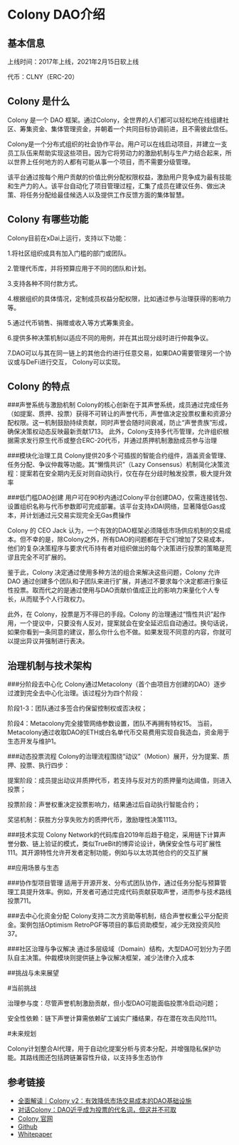 # Colony DAO介绍

## 基本信息

上线时间：2017年上线，2021年2月15日软上线

代币：CLNY（ERC-20）

## Colony 是什么

Colony 是一个 DAO 框架。通过Colony，全世界的人们都可以轻松地在线组建社区、筹集资金、集体管理资金，并朝着一个共同目标协调前进，且不需彼此信任。

Colony是一个分布式组织的社会协作平台。用户可以在线启动项目，并建立一支员工队伍来帮助实现这些项目。因为它将劳动力的激励机制与生产力结合起来，所以世界上任何地方的人都有可能从事一个项目，而不需要分级管理。

该平台通过按每个用户贡献的价值比例分配权限权益，激励用户竞争成为最有技能和生产力的人。该平台自动化了项目管理过程，汇集了成员在建议任务、做出决策、将任务分配给最佳候选人以及提供工作反馈方面的集体智慧。

## Colony 有哪些功能

Colony目前在xDai上运行，支持以下功能：

1.将社区组织成具有加入门槛的部门或团队。

2.管理代币库，并将预算应用于不同的团队和计划。

3.支持各种不同付款方式。

4.根据组织的具体情况，定制成员权益分配权限，比如通过参与治理获得的影响力等。

5.通过代币销售、捐赠或收入等方式筹集资金。

6.提供多种决策机制以适应不同的用例，并在其出现分歧时进行仲裁争议。

7.DAO可以与其在同一链上的其他合约进行任意交易，如果DAO需要管理另一个协议或与DeFi进行交互， Colony可以实现。


## Colony 的特点

###声誉系统与激励机制
Colony的核心创新在于其声誉系统，成员通过完成任务（如提案、质押、投票）获得不可转让的声誉代币，声誉值决定投票权重和资源分配权限。这一机制鼓励持续贡献，同时声誉会随时间衰减，防止“声誉贵族”形成，确保决策权动态反映最新贡献1713。
此外，Colony支持多代币管理，允许组织根据需求发行原生代币或整合ERC-20代币，并通过质押机制激励成员参与治理

###模块化治理工具
Colony提供20多个可插拔的智能合约组件，涵盖资金管理、任务分配、争议仲裁等功能。其“懒惰共识”（Lazy Consensus）机制简化决策流程：提案若在安全期内无反对则自动执行，仅在存在分歧时触发投票，极大提升效率

###低门槛DAO创建
用户可在90秒内通过Colony平台创建DAO，仅需连接钱包、设置组织名称与代币参数即可完成部署。该平台支持xDAI网络，显著降低Gas成本，并计划通过元交易实现完全无Gas费操作

Colony 的 CEO Jack 认为，一个有效的DAO框架必须降低市场供应机制的交易成本。但不幸的是，除Colony之外，所有DAO的问题都在于它们增加了交易成本，他们的复杂决策程序与要求代币持有者对组织做出的每个决策进行投票的策略是荒谬且完全不可扩展的。

鉴于此，Colony 决定通过使用多种方法的组合来解决这些问题，Colony 允许DAO 通过创建多个团队和子团队来进行扩展，并通过不要求每个决定都进行象征性投票。取而代之的是通过使用与DAO贡献价值成正比的影响力来量化个人专长，从而赋予个人行政权力。

此外，在 Colony，投票是万不得已的手段。Colony 的治理通过“惰性共识”起作用，一个提议中，只要没有人反对，提案就会在安全延迟后自动通过。换句话说，如果你看到一条同意的建议，那么你什么也不做。如果发现不同意的内容，你就可以提出异议并强制进行表决。


## 治理机制与技术架构

###分阶段去中心化
Colony通过Metacolony（首个由项目方创建的DAO）逐步过渡到完全去中心化治理。该过程分为四个阶段：

阶段1-3：团队通过多签合约保留控制权或否决权；

阶段4：Metacolony完全接管网络参数设置，团队不再拥有特权15。
当前，Metacolony通过收取DAO的ETH或白名单代币交易费用实现自我造血，资金用于生态开发与维护1。


###动态投票流程
Colony的治理流程围绕“动议”（Motion）展开，分为提案、质押、投票、执行四步：

提案阶段：成员提出动议并质押代币，若支持与反对方的质押量均达阈值，则进入投票；

投票阶段：声誉权重决定投票影响力，结果通过后自动执行智能合约；

奖惩机制：获胜方分享失败方的质押代币，激励理性决策1113。


###技术实现
Colony Network的代码库自2019年后趋于稳定，采用链下计算声誉分数、链上验证的模式，类似TrueBit的博弈论设计，确保安全性与可扩展性111。其开源特性允许开发者定制功能，例如与以太坊其他合约的交互扩展



##应用场景与生态

###协作型项目管理
适用于开源开发、分布式团队协作，通过任务分配与预算管理工具提升效率。例如，开发者可通过完成代码贡献获取声誉，进而参与技术路线投票711。

###去中心化资金分配
Colony支持二次方资助等机制，结合声誉权重公平分配资金。案例包括Optimism RetroPGF等项目的事后资助模型，减少无效投资风险37。

###社区治理与争议解决
通过多层级域（Domain）结构，大型DAO可划分为子团队自主决策。仲裁模块则提供链上争议解决框架，减少法律介入成本


##挑战与未来展望

#当前挑战

治理参与度：尽管声誉机制激励贡献，但小型DAO可能面临投票冷启动问题；

安全性依赖：链下声誉计算需依赖矿工诚实广播结果，存在潜在攻击风险111。


#未来规划

Colony计划整合AI代理，用于自动化提案分析与资本分配，并增强隐私保护功能。其路线图还包括跨链兼容性升级，以支持多生态协作



## 参考链接

- [全面解读｜Colony v2：有效降低市场交易成本的DAO基础设施](http://daorayaki.org/quan-mian-jie-du-colony-v2-you-xiao-jiang-di-shi-chang-jiao-yi-cheng-ben-de-daoji-chu-she-shi/)
- [对话Colony：DAO近乎成为投票的代名词，但这并不可取](https://zhuanlan.zhihu.com/p/371657078)
- [Colony 官网](https://xdai.colony.io/)
- [Github](https://github.com/joinColony)
- [Whitepaper](https://colony.io/whitepaper.pdf)

